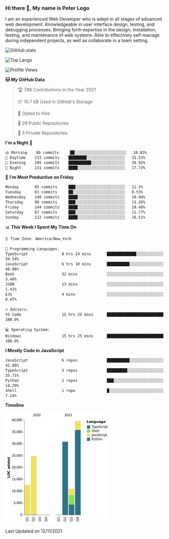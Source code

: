 ### Hi there 👋, My name is Peter Logo

I am an experienced Web Developer who is adept in all stages of advanced web development. Knowledgeable in user interface design, 
testing, and debugging processes. Bringing forth expertise in the design, installation, testing, and maintenance of web systems. 
Able to effectively self-manage during independent projects, as well as collaborate in a team setting.

![GitHub stats](https://github-readme-stats.vercel.app/api?username=peterlogo&show_icons=true&count_private=true&theme=dark)

![Top Langs](https://github-readme-stats.vercel.app/api/top-langs/?username=peterlogo&theme=dark&layout=compact&langs_count=8)

<!--START_SECTION:waka-->
![Profile Views](http://img.shields.io/badge/Profile%20Views-0-blue)

**🐱 My GitHub Data** 

> 🏆 788 Contributions in the Year 2021
 > 
> 📦 10.7 kB Used in GitHub's Storage 
 > 
> 💼 Opted to Hire
 > 
> 📜 29 Public Repositories 
 > 
> 🔑 3 Private Repositories  
 > 
**I'm a Night 🦉** 

```text
🌞 Morning    80 commits     ██░░░░░░░░░░░░░░░░░░░░░░░   10.83% 
🌆 Daytime    233 commits    ████████░░░░░░░░░░░░░░░░░   31.53% 
🌃 Evening    295 commits    ██████████░░░░░░░░░░░░░░░   39.92% 
🌙 Night      131 commits    ████░░░░░░░░░░░░░░░░░░░░░   17.73%

```
📅 **I'm Most Productive on Friday** 

```text
Monday       85 commits     ███░░░░░░░░░░░░░░░░░░░░░░   11.5% 
Tuesday      63 commits     ██░░░░░░░░░░░░░░░░░░░░░░░   8.53% 
Wednesday    140 commits    ████░░░░░░░░░░░░░░░░░░░░░   18.94% 
Thursday     98 commits     ███░░░░░░░░░░░░░░░░░░░░░░   13.26% 
Friday       144 commits    ████░░░░░░░░░░░░░░░░░░░░░   19.49% 
Saturday     87 commits     ███░░░░░░░░░░░░░░░░░░░░░░   11.77% 
Sunday       122 commits    ████░░░░░░░░░░░░░░░░░░░░░   16.51%

```


📊 **This Week I Spent My Time On** 

```text
⌚︎ Time Zone: America/New_York

💬 Programming Languages: 
TypeScript               8 hrs 24 mins       █████████████░░░░░░░░░░░░   54.54% 
JavaScript               6 hrs 10 mins       ██████████░░░░░░░░░░░░░░░   40.06% 
Bash                     32 mins             ░░░░░░░░░░░░░░░░░░░░░░░░░   3.48% 
JSON                     13 mins             ░░░░░░░░░░░░░░░░░░░░░░░░░   1.41% 
EJS                      4 mins              ░░░░░░░░░░░░░░░░░░░░░░░░░   0.47%

🔥 Editors: 
VS Code                  15 hrs 25 mins      █████████████████████████   100.0%

💻 Operating System: 
Windows                  15 hrs 25 mins      █████████████████████████   100.0%

```

**I Mostly Code in JavaScript** 

```text
JavaScript               6 repos             ██████████░░░░░░░░░░░░░░░   42.86% 
TypeScript               5 repos             █████████░░░░░░░░░░░░░░░░   35.71% 
Python                   2 repos             ███░░░░░░░░░░░░░░░░░░░░░░   14.29% 
Shell                    1 repo              █░░░░░░░░░░░░░░░░░░░░░░░░   7.14%

```


**Timeline**

![Chart not found](https://raw.githubusercontent.com/peterlogo/peterlogo/main/charts/bar_graph.png) 


 Last Updated on 12/11/2021
<!--END_SECTION:waka-->


